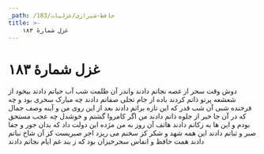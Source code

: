 ```yaml
---
_path: /حافظ-شیرازی/غزلیات/183
title: >-
    غزل شمارهٔ ۱۸۳
---
```

# غزل شمارهٔ ۱۸۳

دوش وقت سحر از غصه نجاتم دادند
واندر آن ظلمت شب آب حیاتم دادند
بیخود از شعشعه پرتو ذاتم کردند
باده از جام تجلی صفاتم دادند
چه مبارک سحری بود و چه فرخنده شبی
آن شب قدر که این تازه براتم دادند
بعد از این روی من و آینه وصف جمال
که در آن جا خبر از جلوه ذاتم دادند
من اگر کامروا گشتم و خوشدل چه عجب
مستحق بودم و این ها به زکاتم دادند
هاتف آن روز به من مژده این دولت داد
که بدان جور و جفا صبر و ثباتم دادند
این همه شهد و شکر کز سخنم می ریزد
اجر صبریست کز آن شاخ نباتم دادند
همت حافظ و انفاس سحرخیزان بود
که ز بند غم ایام نجاتم دادند
